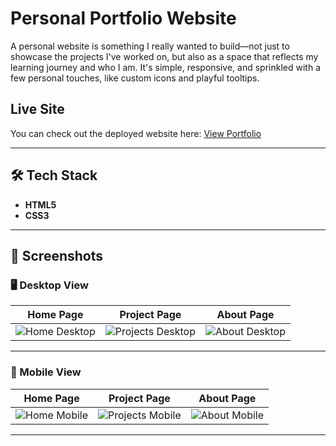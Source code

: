 #  Personal Portfolio Website

A personal website is something I really wanted to build—not just to showcase the projects I've worked on, but also as a space that reflects my learning journey and who I am. It's simple, responsive, and sprinkled with a few personal touches, like custom icons and playful tooltips. 

##  Live Site
You can check out the deployed website here: [View Portfolio](https://bright-froyo-24bb95.netlify.app/)

---

## 🛠️ Tech Stack
- **HTML5**
- **CSS3**

---

## 📸 Screenshots

### 🖥️ Desktop View
| Home Page | Project Page | About Page |
|-----------|--------------|------------|
| ![Home Desktop](assets/desktop/home-desktop.png) | ![Projects Desktop](assets/desktop/projects-desktop.png) | ![About Desktop](assets/desktop/about-desktop.png) |

---

### 📱 Mobile View
| Home Page | Project Page | About Page |
|-----------|--------------|------------|
| ![Home Mobile](assets/mobile/home-mobile.png) | ![Projects Mobile](assets/mobile/projects-mobile.png) | ![About Mobile](assets/mobile/about-mobile.png) |

---

